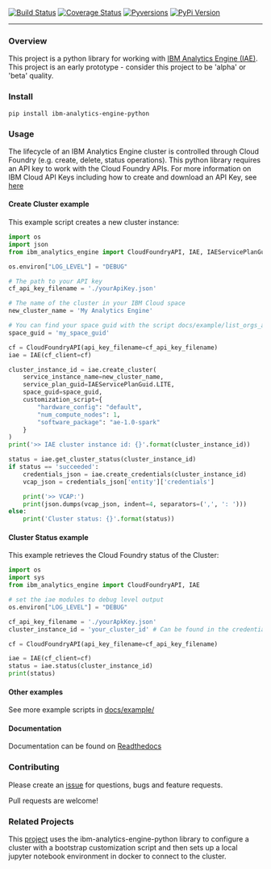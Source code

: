 
[![Build Status](https://travis-ci.org/snowch/ibm-analytics-engine-python.svg?branch=master)](https://travis-ci.org/snowch/ibm-analytics-engine-python)
[![Coverage Status](https://coveralls.io/repos/github/snowch/ibm-analytics-engine-python/badge.svg?branch=master)](https://coveralls.io/github/snowch/ibm-analytics-engine-python?branch=master)
[![Pyversions](https://img.shields.io/pypi/pyversions/ibm-analytics-engine-python.svg?style=flat-square)](https://pypi.python.org/pypi/ibm-analytics-engine-python)
[![PyPi Version](https://img.shields.io/pypi/v/ibm-analytics-engine-python.svg?style=flat-square)](https://pypi.python.org/pypi/ibm-analytics-engine-python)

----

### Overview

This project is a python library for working with [IBM Analytics Engine (IAE)](https://console.bluemix.net/docs/services/AnalyticsEngine/index.html).  This project is an early prototype - consider this project to be 'alpha' or 'beta' quality.

### Install

```
pip install ibm-analytics-engine-python
```

### Usage

The lifecycle of an IBM Analytics Engine cluster is controlled through Cloud Foundry (e.g. create, delete, status operations).  This python library requires an API key to work with the Cloud Foundry APIs.  For more information on IBM Cloud API Keys including how to create and download an API Key, see [here](https://console.bluemix.net/docs/iam/userid_keys.html#userapikey)

#### Create Cluster example

This example script creates a new cluster instance:

```python
import os
import json
from ibm_analytics_engine import CloudFoundryAPI, IAE, IAEServicePlanGuid

os.environ["LOG_LEVEL"] = "DEBUG"

# The path to your API key
cf_api_key_filename = './yourApiKey.json'

# The name of the cluster in your IBM Cloud space
new_cluster_name = 'My Analytics Engine'

# You can find your space guid with the script docs/example/list_orgs_and_spaces.py
space_guid = 'my_space_guid'

cf = CloudFoundryAPI(api_key_filename=cf_api_key_filename)
iae = IAE(cf_client=cf)

cluster_instance_id = iae.create_cluster(
    service_instance_name=new_cluster_name,
    service_plan_guid=IAEServicePlanGuid.LITE,
    space_guid=space_guid,
    customization_script={
        "hardware_config": "default",
        "num_compute_nodes": 1,
        "software_package": "ae-1.0-spark"
    }
)
print('>> IAE cluster instance id: {}'.format(cluster_instance_id))

status = iae.get_cluster_status(cluster_instance_id)
if status == 'succeeded':
    credentials_json = iae.create_credentials(cluster_instance_id)
    vcap_json = credentials_json['entity']['credentials']

    print('>> VCAP:')
    print(json.dumps(vcap_json, indent=4, separators=(',', ': ')))
else:
    print('Cluster status: {}'.format(status))
```

#### Cluster Status example

This example retrieves the Cloud Foundry status of the Cluster:

```python
import os
import sys
from ibm_analytics_engine import CloudFoundryAPI, IAE

# set the iae modules to debug level output
os.environ["LOG_LEVEL"] = "DEBUG"

cf_api_key_filename = './yourApkKey.json'
cluster_instance_id = 'your_cluster_id' # Can be found in the credentials json

cf = CloudFoundryAPI(api_key_filename=cf_api_key_filename)

iae = IAE(cf_client=cf)
status = iae.status(cluster_instance_id)
print(status)
```

#### Other examples

See more example scripts in [docs/example/](docs/example/)

#### Documentation

Documentation can be found on [Readthedocs](http://ibm-analytics-engine-python.readthedocs.io/en/latest/)

### Contributing

Please create an [issue](https://github.com/snowch/ibm-analytics-engine-python/issues) for questions, bugs and feature requests.

Pull requests are welcome!

### Related Projects

This [project](https://git.ng.bluemix.net/chris.snow/iae-spark-package-customization-example/tree/master) uses the ibm-analytics-engine-python library to configure a cluster with a bootstrap customization script and then sets up a local jupyter notebook environment in docker to connect to the cluster.
